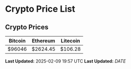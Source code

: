 # Crypto Price List

## Crypto Prices
| Bitcoin | Ethereum | Litecoin |
| ------- | -------- | -------- |
| $96046 | $2624.45 | $106.28 |
**Last Updated:** 2025-02-09 19:57 UTC
**Last Updated:** $DATE$
